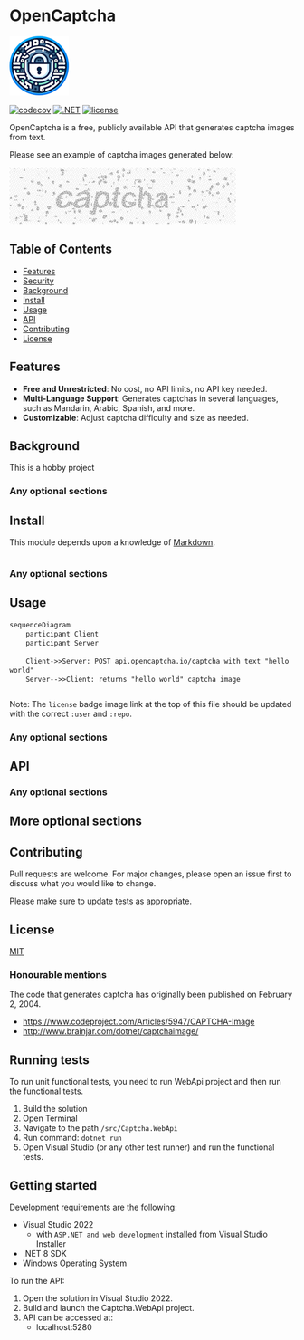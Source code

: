 # OpenCaptcha

![banner](docs/logo.png)

[![codecov](https://codecov.io/gh/ashtonav/opencaptcha/graph/badge.svg?token=ZD0L2LC2U0)](https://codecov.io/gh/ashtonav/opencaptcha)
[![.NET](https://github.com/ashtonav/opencaptcha/actions/workflows/dotnet.yml/badge.svg)](https://github.com/ashtonav/opencaptcha/actions/workflows/dotnet.yml)
[![license](https://img.shields.io/github/license/ashtonav/opencaptcha.svg)](LICENSE)

OpenCaptcha is a free, publicly available API that generates captcha images from text.

Please see an example of captcha images generated below:

![banner](docs/captcha_examples.gif)


## Table of Contents

- [Features](#features)
- [Security](#security)
- [Background](#background)
- [Install](#install)
- [Usage](#usage)
- [API](#api)
- [Contributing](#contributing)
- [License](#license)

## Features

- **Free and Unrestricted**: No cost, no API limits, no API key needed.
- **Multi-Language Support**: Generates captchas in several languages, such as Mandarin, Arabic, Spanish, and more.
- **Customizable**: Adjust captcha difficulty and size as needed.

## Background

This is a hobby project

### Any optional sections

## Install

This module depends upon a knowledge of [Markdown]().

```
```

### Any optional sections

## Usage

```mermaid
sequenceDiagram
    participant Client
    participant Server

    Client->>Server: POST api.opencaptcha.io/captcha with text "hello world"
    Server-->>Client: returns "hello world" captcha image
```


```
```

Note: The `license` badge image link at the top of this file should be updated with the correct `:user` and `:repo`.

### Any optional sections

## API

### Any optional sections

## More optional sections

## Contributing

Pull requests are welcome. For major changes, please open an issue first
to discuss what you would like to change.

Please make sure to update tests as appropriate.

[//]: # (### Any optional sections)

## License

[MIT](https://choosealicense.com/licenses/mit/)


### Honourable mentions

The code that generates captcha has originally been published on February 2, 2004.
- https://www.codeproject.com/Articles/5947/CAPTCHA-Image
- http://www.brainjar.com/dotnet/captchaimage/

## Running tests

To run unit functional tests, you need to run WebApi project and then run the functional tests.

1. Build the solution
2. Open Terminal
3. Navigate to the path `/src/Captcha.WebApi`
4. Run command: `dotnet run`
5. Open Visual Studio (or any other test runner) and run the functional tests.

## Getting started
Development requirements are the following:
- Visual Studio 2022
    - with `ASP.NET and web development` installed from Visual Studio Installer
- .NET 8 SDK
- Windows Operating System

To run the API:
1. Open the solution in Visual Studio 2022.
2. Build and launch the Captcha.WebApi project.
3. API can be accessed at:
    - localhost:5280
